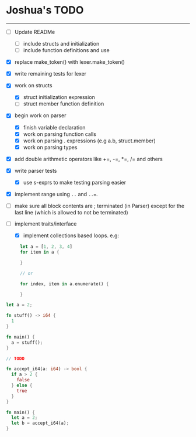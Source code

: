 # Joshua's TODO

---

- [ ] Update READMe

  - [ ] include structs and initialization
  - [ ] include function definitions and use

- [x] replace make_token() with lexer.make_token()

- [x] write remaining tests for lexer

- [x] work on structs

  - [x] struct initialization expression
  - [ ] struct member function definition

- [x] begin work on parser

  - [x] finish variable declaration
  - [x] work on parsing function calls
  - [x] work on parsing . expressions (e.g a.b, struct.member)
  - [x] work on parsing types

- [x] add double arithmetic operators like +=, -=, \*=, /= and others

- [x] write parser tests

  - [x] use s-exprs to make testing parsing easier

- [x] implement range using `..` and `..=`.

- [ ] make sure all block contents are ; terminated (in Parser) except for the last line (which is allowed to not be terminated)

- [ ] implement traits/interface

  - [x] implement collections based loops. e.g:

  ```rust
    let a = [1, 2, 3, 4]
    for item in a {

    }

    // or

    for index, item in a.enumerate() {

    }
  ```

```rust
let a = 2;

fn stuff() -> i64 {
  1
}

fn main() {
  a = stuff();
}

// TODO

fn accept_i64(a: i64) -> bool {
  if a > 2 {
    false
  } else {
    true
  }
}

fn main() {
  let a = 2;
  let b = accept_i64(a);
}
```

